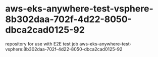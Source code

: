 # aws-eks-anywhere-test-vsphere-8b302daa-702f-4d22-8050-dbca2cad0125-92
repository for use with E2E test job aws-eks-anywhere-test-vsphere:8b302daa-702f-4d22-8050-dbca2cad0125-92
